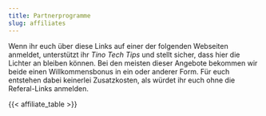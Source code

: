 ```yaml
---
title: Partnerprogramme
slug: affiliates
---
```


Wenn ihr euch über diese Links auf einer der folgenden Webseiten anmeldet,
unterstützt ihr *Tino Tech Tips* und stellt sicher, dass hier die Lichter an bleiben können.
Bei den meisten dieser Angebote bekommen wir beide einen Willkommensbonus in ein oder anderer Form.
Für euch entstehen dabei keinerlei Zusatzkosten, als würdet ihr euch ohne die Referal-Links anmelden.

{{< affiliate_table >}}
